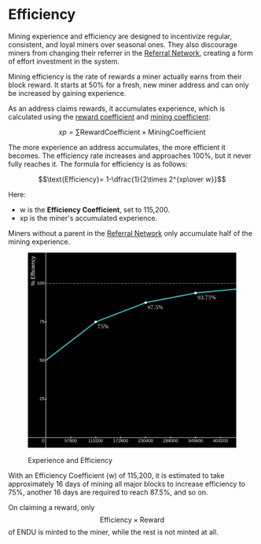 # Efficiency

Mining experience and efficiency are designed to incentivize regular, consistent, and loyal miners over seasonal ones. They also discourage miners from changing their referrer in the [Referral Network](../refnet/), creating a form of effort investment in the system.

Mining efficiency is the rate of rewards a miner actually earns from their block reward. It starts at 50% for a fresh, new miner address and can only be increased by gaining experience.

As an address claims rewards, it accumulates experience, which is calculated using the [reward coefficient](reward.md#boosted-blocks) and [mining coefficient](../advanced-mining/):

$$xp=\displaystyle\sum{\text{RewardCoefficient} \times \text{MiningCoefficient}}$$

The more experience an address accumulates, the more efficient it becomes. The efficiency rate increases and approaches 100%, but it never fully reaches it. The formula for efficiency is as follows:

$$\text{Efficiency}= 1-\dfrac{1}{2\times 2^{xp\over w}}$$

Here:

* w is the **Efficiency Coefficient**, set to 115,200.
* xp is the miner's accumulated experience.

Miners without a parent in the [Referral Network](../refnet/) only accumulate half of the mining experience.

<figure><img src="../.gitbook/assets/image (1) (1).png" alt=""><figcaption><p>Experience and Efficiency</p></figcaption></figure>

With an Efficiency Coefficient (w) of 115,200, it is estimated to take approximately 16 days of mining all major blocks to increase efficiency to 75%, another 16 days are required to reach 87.5%, and so on.

On claiming a reward, only $$\text{Efficiency}\times \text{Reward}$$ of ENDU is minted to the miner, while the rest is not minted at all.
